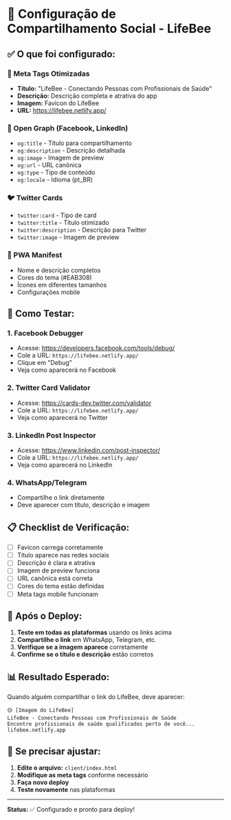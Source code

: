 # 🔗 Configuração de Compartilhamento Social - LifeBee

## ✅ O que foi configurado:

### 📱 Meta Tags Otimizadas
- **Título:** "LifeBee - Conectando Pessoas com Profissionais de Saúde"
- **Descrição:** Descrição completa e atrativa do app
- **Imagem:** Favicon do LifeBee
- **URL:** https://lifebee.netlify.app/

### 🎨 Open Graph (Facebook, LinkedIn)
- `og:title` - Título para compartilhamento
- `og:description` - Descrição detalhada
- `og:image` - Imagem de preview
- `og:url` - URL canônica
- `og:type` - Tipo de conteúdo
- `og:locale` - Idioma (pt_BR)

### 🐦 Twitter Cards
- `twitter:card` - Tipo de card
- `twitter:title` - Título otimizado
- `twitter:description` - Descrição para Twitter
- `twitter:image` - Imagem de preview

### 📱 PWA Manifest
- Nome e descrição completos
- Cores do tema (#EAB308)
- Ícones em diferentes tamanhos
- Configurações mobile

## 🧪 Como Testar:

### 1. Facebook Debugger
- Acesse: https://developers.facebook.com/tools/debug/
- Cole a URL: `https://lifebee.netlify.app/`
- Clique em "Debug"
- Veja como aparecerá no Facebook

### 2. Twitter Card Validator
- Acesse: https://cards-dev.twitter.com/validator
- Cole a URL: `https://lifebee.netlify.app/`
- Veja como aparecerá no Twitter

### 3. LinkedIn Post Inspector
- Acesse: https://www.linkedin.com/post-inspector/
- Cole a URL: `https://lifebee.netlify.app/`
- Veja como aparecerá no LinkedIn

### 4. WhatsApp/Telegram
- Compartilhe o link diretamente
- Deve aparecer com título, descrição e imagem

## 📋 Checklist de Verificação:

- [ ] Favicon carrega corretamente
- [ ] Título aparece nas redes sociais
- [ ] Descrição é clara e atrativa
- [ ] Imagem de preview funciona
- [ ] URL canônica está correta
- [ ] Cores do tema estão definidas
- [ ] Meta tags mobile funcionam

## 🚀 Após o Deploy:

1. **Teste em todas as plataformas** usando os links acima
2. **Compartilhe o link** em WhatsApp, Telegram, etc.
3. **Verifique se a imagem aparece** corretamente
4. **Confirme se o título e descrição** estão corretos

## 📊 Resultado Esperado:

Quando alguém compartilhar o link do LifeBee, deve aparecer:

```
🟡 [Imagem do LifeBee]
LifeBee - Conectando Pessoas com Profissionais de Saúde
Encontre profissionais de saúde qualificados perto de você...
lifebee.netlify.app
```

## 🔧 Se precisar ajustar:

1. **Edite o arquivo:** `client/index.html`
2. **Modifique as meta tags** conforme necessário
3. **Faça novo deploy**
4. **Teste novamente** nas plataformas

---

**Status:** ✅ Configurado e pronto para deploy! 